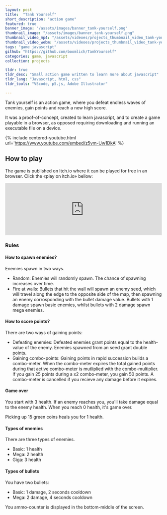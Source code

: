```yaml
---
layout: post
title:  "Tank Yourself"
short_description: "action game"
featured: true
banner_image: "/assets/images/banner_tank-yourself.png"
thumbnail_image: "/assets/images/banner_tank-yourself.png"
thumbnail_video_mp4: "/assets/videoes/projects_thumbnail_video_tank-yourself_01.mp4"
thumbnail_video_webm: "/assets/videoes/projects_thumbnail_video_tank-yourself_01.webm"
tags: "game javascript"
github: "https://github.com/boomlich/TankYourself"
categories: game, javascript
collection: projects

tldr: true
tldr_desc: "Small action game written to learn more about javascript"
tldr_lang: "Javascript, html, css"
tldr_tools: "VScode, p5.js, Adobe Illustrator"

---
```

Tank yourself is an action game, where you defeat endless waves of enemies, gain points and reach a new high score.

It was a proof-of-concept, created to learn javascript, and to create a game playable in a browser,
as opposed requiring downloading and running an executable file on a device.

{% include centered-youtube.html url='https://www.youtube.com/embed/z5vm-Uw1DkA' %}


## How to play
The game is published on Itch.io where it can be played for free in an browser. Click the «play on itch.io» bellow:

<iframe frameborder="0" src="https://itch.io/embed/1600428?dark=true" width="100%" height="167"><a href="https://boomlich.itch.io/tank-yourself">Tank Yourself by boomlich</a></iframe>

### Rules

#### How to spawn enemies?
Enemies spawn in two ways.
- Random: Enemies will randomly spawn. The chance of spawning increases over time.
- Fire at walls: Bullets that hit the wall will spawn an enemy seed, which will travel along the edge to the opposite side of the map, then spawning an enemy corrosponding with the bullet damage value. Bullets with 1 damage spawn basic enemies, whilst bullets with 2 damage spawn mega enemies.

#### How to score points?
There are two ways of gaining points:
- Defeating enemies: Defeated enemies grant points equal to the health-value of the enemy. Enemies spawned from an seed grant double points.
- Gaining combo-points: Gaining points in rapid succession builds a combo-meter. When the combo-meter expires the total gained points during that active combo-meter is mutliplied
with the combo-multiplier. If you gain 25 points during a x2 combo-meter, you gain 50 points. A combo-meter is cancelled if you recieve any damage before it expires.

#### Game over
You start with 3 health. If an enemy reaches you, you'll take damage equal to the enemy health. When you reach 0 health, it's game over. 

Picking up 15 green coins heals you for 1 health.

#### Types of enemies
There are three types of enemies.
- Basic: 1 health
- Mega: 2 health
- Giga: 3 health

#### Types of bullets
You have two bullets:
- Basic: 1 damage, 2 seconds cooldown
- Mega: 2 damage, 4 seconds cooldown

You ammo-counter is displayed in the bottom-middle of the screen.